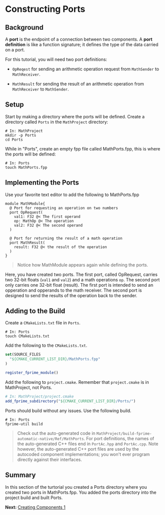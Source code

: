 # Constructing Ports 

## Background 

A **port** is the endpoint of a connection between
two components.
A **port definition** is like a function signature;
it defines the type of the data carried on a port.

For this tutorial, you will need two port definitions:

* `OpReqest` for sending an arithmetic operation request from
`MathSender` to `MathReceiver`.

* `MathResult` for sending the result of an arithmetic
operation from `MathReceiver` to `MathSender`.

## Setup 


Start by making a directory where the ports will be defined. Create a directory called `Ports` in the `MathProject` directory:

```shell 
# In: MathProject
mkdir -p Ports 
cd Ports
```

While in "Ports", create an empty fpp file called MathPorts.fpp, this is where the ports will be defined:

```shell 
# In: Ports
touch MathPorts.fpp
```

## Implementing the Ports

Use your favorite text editor to add the following to MathPorts.fpp 

```
module MathModule{ 
  @ Port for requesting an operation on two numbers
  port OpRequest(
    val1: F32 @< The first operand
    op: MathOp @< The operation
    val2: F32 @< The second operand
  )

  @ Port for returning the result of a math operation
  port MathResult(
    result: F32 @< the result of the operation
  )
}
```
> Notice how MathModule appears again while defining the ports. 

Here, you have created two ports. The first port, called OpRequest, carries two 32-bit floats (`val1` and `val2`) and a math operations `op`. The second port only carries one 32-bit float (result). The first port is intended to send an opperation and opperands to the math receiver. The second port is designed to send the results of the operation back to the sender. 

## Adding to the Build 

Create a `CMakeLists.txt` file in `Ports`. 

```shell 
# In: Ports
touch CMakeLists.txt
```

Add the following to the `CMakeLists.txt`. 

```cmake
set(SOURCE_FILES
  "${CMAKE_CURRENT_LIST_DIR}/MathPorts.fpp"
)

register_fprime_module()
```

 Add the following to `project.cmake`. Remember that `project.cmake` is in MathProject, not Ports. 

```cmake 
# In: MathProject/project.cmake
add_fprime_subdirectory("${CMAKE_CURRENT_LIST_DIR}/Ports/")
```

Ports should build without any issues. Use the following build.

```shell
# In: Ports
fprime-util build
```

> Check out the auto-generated code in
`MathProject/build-fprime-automatic-native/Ref/MathPorts`.
For port definitions, the names of the auto-generated C++
files end in `PortAc.hpp` and `PortAc.cpp`.
Note however, the auto-generated C++ port files are used
by the autocoded component implementations;
you won't ever program directly against their interfaces.

## Summary 

In this section of the turtorial you created a Ports directory where you created two ports in MathPorts.fpp. You added the ports directory into the project build and built Ports. 

**Next:** [Creating Components 1](./creating-components-1.md)